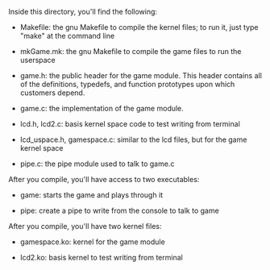 Inside this directory, you'll find the following:

 - Makefile: the gnu Makefile to compile the kernel files; to run it, just type
   "make" at the command line

 - mkGame.mk: the gnu Makefile to compile the game files to run the userspace

 - game.h: the public header for the game module.
   This header contains all of the definitions, typedefs, and function
   prototypes upon which customers depend.

 - game.c: the implementation of the game module.

 - lcd.h, lcd2.c: basis kernel space code to test writing from terminal

 - lcd_uspace.h, gamespace.c: similar to the lcd files, but for the game
   kernel space

 - pipe.c: the pipe module used to talk to game.c

After you compile, you'll have access to two executables:

 - game:  starts the game and plays through it

 - pipe: create a pipe to write from the console to talk to game

After you compile, you'll have two kernel files:

 - gamespace.ko: kernel for the game module

 - lcd2.ko: basis kernel to test writing from terminal
